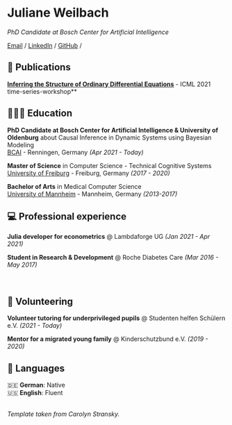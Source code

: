 # Juliane Weilbach

_PhD Candidate at Bosch Center for Artificial Intelligence_ <br>

[Email](mailto:juliane.weilbach@de.bosch.com) / [LinkedIn](https://www.linkedin.com/in/juliane-weilbach/) / [GitHub](https://github.com/JulesBlubb/) /

## :page_facing_up: Publications

[**Inferring the Structure of Ordinary Differential Equations**](https://arxiv.org/abs/2107.07345) - ICML 2021 time-series-workshop**

## 👩🏼‍🎓 Education

**PhD Candidate at Bosch Center for Artificial Intelligence & University of Oldenburg** about Causal Inference in Dynamic Systems using Bayesian Modeling<br>
[BCAI](https://www.bosch-ai.com/) - Renningen, Germany _(Apr 2021 - Today)_ <br>

**Master of Science** in Computer Science - Technical Cognitive Systems<br>
[University of Freiburg](https://www.tf.uni-freiburg.de/de) - Freiburg, Germany _(2017 - 2020)_

**Bachelor of Arts** in Medical Computer Science <br>
[University of Mannheim](https://www.hs-mannheim.de/imb.html) - Mannheim, Germany _(2013-2017)_


## :computer: Professional experience

**Julia developer for econometrics** @ Lambdaforge UG _(Jan 2021 - Apr 2021)_ <br>

**Student in Research & Development** @ Roche Diabetes Care _(Mar 2016 - May 2017)_ <br>
<br><br>

## :busts_in_silhouette: Volunteering

**Volunteer tutoring for underprivileged pupils** @ Studenten helfen Schülern e.V. _(2021 - Today)_

**Mentor for a migrated young family** @ Kinderschutzbund e.V. _(2019 - 2020)_


## 💬 Languages

🇩🇪 **German**: Native <br>
🇺🇸 **English**: Fluent 
<br><br>


_Template taken from Carolyn Stransky._
